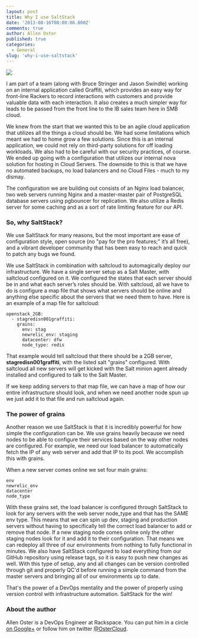 ```yaml
---
layout: post
title: Why I use SaltStack
date: '2013-08-16T08:00:06.000Z'
comments: true
author: Allen Oster
published: true
categories:
  - General
slug: 'why-i-use-saltstack' 
---
```



<img src="/img/2013-08-16-why-i-use-saltstack/saltstack_logo.jpg" class="image-right"/>

I am part of a team (along with Bruce Stringer and Jason Swindle) working on an
internal application called Graffiti, which provides an easy way for front-line
Rackers to record interactions with customers and provide valuable data with
each interaction. It also creates a much simpler way for leads to be passed
from the front line to the IB sales team here in SMB cloud.

We knew from the start that we wanted this to be an agile cloud application that
utilizes all the things a cloud should be. We had some limitations which meant
we had to home grow a few solutions. Since this is an internal application, we
could not rely on third-party solutions for off loading workloads. We also had
to be careful with our security practices, of course. We ended up going with a
configuration that utilizes our internal nova solution for hosting in Cloud
Servers. The downside to this is that we have no automated backups, no load
balancers and no Cloud Files - much to my dismay.

<!--more-->

The configuration we are building out consists of an Nginx load balancer, two
web servers running Nginx and a master-master pair of PostgreSQL database servers
using pgbouncer for replication. We also utilize a Redis server for some caching
and as a sort of rate limiting feature for our API.

### So, why SaltStack?

We use SaltStack for many reasons, but the most important are ease of
configuration style, open source (no "pay for the pro features;" it’s all free),
and a vibrant developer community that has been easy to reach and quick to patch
any bugs we found.

We use SaltStack in combination with saltcloud to automagically deploy our
infrastructure. We have a single server setup as a Salt Master, with saltcloud
configured on it. We configured the states that each server should be in and
what each server’s roles should be. With saltcloud, all we have to do is
configure a map file that shows what servers should be online and anything else
specific about the servers that we need them to have. Here is an example of a
map file for saltcloud:

```
openstack_2GB:
  - stag­redis­n001­graffiti:
    grains:
      env: stag
      newrelic_env: staging
      datacenter: dfw
      node_type: redis
```

That example would tell saltcloud that there should be a 2GB server,
**stagredisn001graffiti**, with the listed salt "grains" configured. With
saltcloud all new servers will get kicked with the Salt minion agent already
installed and configured to talk to the Salt Master.

If we keep adding servers to that map file, we can have a map of how our entire
infrastructure should look, and when we need another node spun up we just add it
to that file and run saltcloud again.

### The power of grains

Another reason we use SaltStack is that it is incredibly powerful for how simple
the configuration can be. We use grains heavily because we need nodes to be able
to configure their services based on the way other nodes are configured. For
example, we need our load balancer to automatically fetch the IP of any web
server and add that IP to its pool. We accomplish this with grains.

When a new server comes online we set four main grains:

```
env
newrelic_env
datacenter
node_type
```

With these grains set, the load balancer is configured through SaltStack to look
for any servers with the web server node_type and that has the SAME env type.
This means that we can spin up dev, staging and production servers without having
to specifically tell the correct load balancer to add or remove that node. If a
new staging node comes online only the other staging nodes look for it and add
it to their configuration. That means we can redeploy all three of our environments
from nothing to fully functional in minutes. We also have SaltStack configured
to load everything from our GitHub repository using release tags, so it is easy
to push new changes as well. With this type of setup, any and all changes can be
version controlled through git and properly QC'd before running a simple command
from the master servers and bringing all of our environments up to date.

That's the power of a DevOps mentality and the power of properly using version
control with infrastructure automation. SaltStack for the win!


### About the author

Allen Oster is a DevOps Engineer at Rackspace. You can put him in a circle
[on Google+][3] or follow him on twitter [@OsterCloud][4].


[3]: https://plus.google.com/116303852061385832110/
[4]: https://twitter.com/OsterCloud
